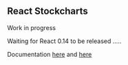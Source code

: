 ## React Stockcharts

Work in progress

Waiting for React 0.14 to be released .....

Documentation [here](http://rrag.github.io/react-stockcharts/) and [here](http://rrag.github.io/react-stockcharts/dashboard.html)